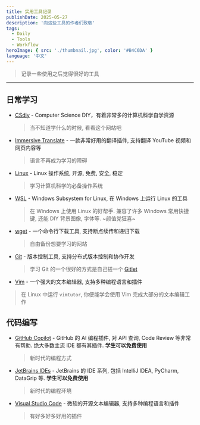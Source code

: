 ```yaml
---
title: 实用工具记录
publishDate: 2025-05-27
description: '向这些工具的作者们致敬'
tags:
  - Daily
  - Tools
  - Workflow
heroImage: { src: './thumbnail.jpg', color: '#B4C6DA' }
language: '中文'
---
```


> 记录一些使用之后觉得很好的工具

---

## 日常学习

- [CSdiy](https://csdiy.wiki/) - Computer Science DIY，有着非常多的计算机科学自学资源

  > 当不知道学什么的时候, 看看这个网站吧

- [Immersive Translate](https://immersivetranslate.com/zh-Hans/) - 一款非常好用的翻译插件, 支持翻译 YouTube 视频和网页内容等

  > 语言不再成为学习的障碍

- [Linux](https://missing.csail.mit.edu/) - Linux 操作系统, 开源, 免费, 安全, 稳定

  > 学习计算机科学的必备操作系统

- [WSL](https://docs.microsoft.com/zh-cn/windows/wsl/) - Windows Subsystem for Linux, 在 Windows 上运行 Linux 的工具

  > 在 Windows 上使用 Linux 的好帮手. 兼容了许多 Windows 常用快捷键, 还能 DIY 背景图像, 字体等. ~颜值党狂喜~

- [wget](https://zh.wikipedia.org/wiki/Wget) - 一个命令行下载工具, 支持断点续传和递归下载

  > 自由备份想要学习的网站

- [Git](https://git-scm.com/) - 版本控制工具, 支持分布式版本控制和协作开发

  > 学习 Git 的一个很好的方式是自己搓一个 [Gitlet](https://sp21.datastructur.es/materials/proj/proj2/proj2)

- [Vim](https://www.vim.org/) - 一个强大的文本编辑器, 支持多种编程语言和插件

> 在 Linux 中运行 `vimtutor`, 你便能学会使用 Vim 完成大部分的文本编辑工作

## 代码编写

- [GitHub Copilot](https://github.com/features/copilot) - GitHub 的 AI 编程插件, 对 API 查询, Code Review 等非常有帮助. 绝大多数主流 IDE 都有其插件. **学生可以免费使用**

  > 新时代的编程方式

- [JetBrains IDEs](https://www.jetbrains.com/) - JetBrains 的 IDE 系列, 包括 IntelliJ IDEA, PyCharm, DataGrip 等. **学生可以免费使用**

  > 新时代的编程环境

- [Visual Studio Code](https://code.visualstudio.com/) - 微软的开源文本编辑器, 支持多种编程语言和插件

  > 有好多好多好用的插件
